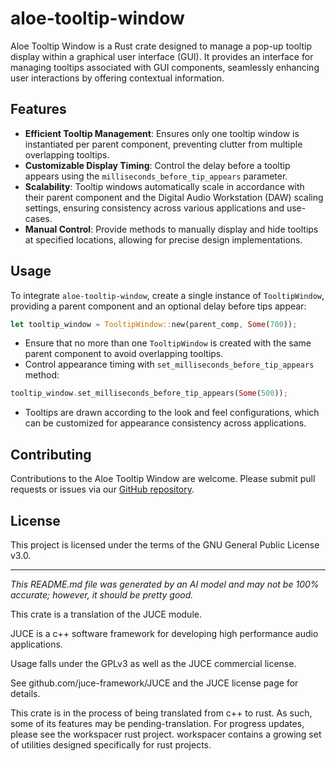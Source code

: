 # aloe-tooltip-window

Aloe Tooltip Window is a Rust crate designed to manage a pop-up tooltip display within a graphical user interface (GUI). It provides an interface for managing tooltips associated with GUI components, seamlessly enhancing user interactions by offering contextual information.

## Features
- **Efficient Tooltip Management**: Ensures only one tooltip window is instantiated per parent component, preventing clutter from multiple overlapping tooltips.
- **Customizable Display Timing**: Control the delay before a tooltip appears using the `milliseconds_before_tip_appears` parameter.
- **Scalability**: Tooltip windows automatically scale in accordance with their parent component and the Digital Audio Workstation (DAW) scaling settings, ensuring consistency across various applications and use-cases.
- **Manual Control**: Provide methods to manually display and hide tooltips at specified locations, allowing for precise design implementations.

## Usage
To integrate `aloe-tooltip-window`, create a single instance of `TooltipWindow`, providing a parent component and an optional delay before tips appear:

```rust
let tooltip_window = TooltipWindow::new(parent_comp, Some(700));
```

- Ensure that no more than one `TooltipWindow` is created with the same parent component to avoid overlapping tooltips.
- Control appearance timing with `set_milliseconds_before_tip_appears` method:

```rust
tooltip_window.set_milliseconds_before_tip_appears(Some(500));
```

- Tooltips are drawn according to the look and feel configurations, which can be customized for appearance consistency across applications.

## Contributing
Contributions to the Aloe Tooltip Window are welcome. Please submit pull requests or issues via our [GitHub repository](https://github.com/klebs6/aloe-rs).

## License
This project is licensed under the terms of the GNU General Public License v3.0.

---

*This README.md file was generated by an AI model and may not be 100% accurate; however, it should be pretty good.*

This crate is a translation of the JUCE module.

JUCE is a c++ software framework for developing high performance audio applications.

Usage falls under the GPLv3 as well as the JUCE commercial license.

See github.com/juce-framework/JUCE and the JUCE license page for details.

This crate is in the process of being translated from c++ to rust. As such, some of its features may be pending-translation. For progress updates, please see the workspacer rust project. workspacer contains a growing set of utilities designed specifically for rust projects.
